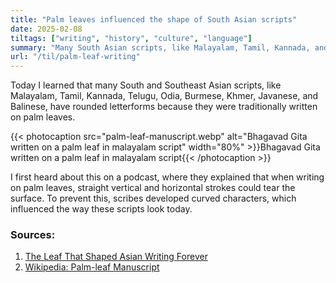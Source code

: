 ```yaml
---
title: "Palm leaves influenced the shape of South Asian scripts"
date: 2025-02-08
tiltags: ["writing", "history", "culture", "language"]
summary: "Many South Asian scripts, like Malayalam, Tamil, Kannada, and Burmese, have rounded shapes because angular strokes could tear palm leaves, which were used as writing material."
url: "/til/palm-leaf-writing"
---
```


Today I learned that many South and Southeast Asian scripts, like Malayalam, Tamil, Kannada, Telugu, Odia, Burmese, Khmer, Javanese, and Balinese, have rounded letterforms because they were traditionally written on palm leaves. 

{{< photocaption src="palm-leaf-manuscript.webp" alt="Bhagavad Gita written on a palm leaf in malayalam script" width="80%" >}}Bhagavad Gita written on a palm leaf in malayalam script{{< /photocaption >}}

I first heard about this on a podcast, where they explained that when writing on palm leaves, straight vertical and horizontal strokes could tear the surface. To prevent this, scribes developed curved characters, which influenced the way these scripts look today.  


### Sources:  
1. [The Leaf That Shaped Asian Writing Forever](https://inkymemo.com/the-leaf-that-shaped-asian-writing-forever/)  
2. [Wikipedia: Palm-leaf Manuscript](https://en.wikipedia.org/wiki/Palm-leaf_manuscript#cite_note-14)  
